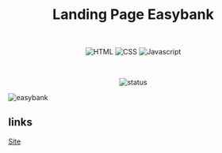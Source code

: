 <h1 align="center">Landing Page Easybank</h1>

<br>
<div align="center">

  ![HTML](https://img.shields.io/badge/HTML5-E34F26?style=for-the-badge&logo=html5&logoColor=white)
  ![CSS](https://img.shields.io/badge/CSS3-1572B6?style=for-the-badge&logo=css3&logoColor=white)
  ![Javascript](https://img.shields.io/badge/JavaScript-F7DF1E?style=for-the-badge&logo=javascript&logoColor=black)

</div>  
  
<br>
  
<div align="center">
  
  ![status](https://img.shields.io/badge/status-complete-green)

</div>

![easybank](https://github.com/FelipePinha/Landing-Page-Easybank/assets/50679370/0fdb6426-5ff6-4548-9d7b-fdc591583d58)

## links

[Site](https://felipepinha.github.io/Landing-Page-Easybank/)
